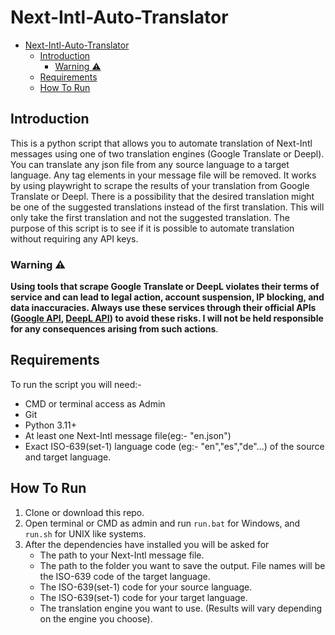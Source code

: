 # Next-Intl-Auto-Translator

- [Next-Intl-Auto-Translator](#next-intl-auto-translator)
  - [Introduction](#introduction)
    - [Warning ⚠](#warning-)
  - [Requirements](#requirements)
  - [How To Run](#how-to-run)

## Introduction

This is a python script that allows you to automate translation of Next-Intl messages using one of two translation engines (Google Translate or Deepl). You can translate any json file from any source language to a target language. Any tag elements in your message file will be removed. It works by using playwright to scrape the results of your translation from Google Translate or Deepl. There is a possibility that the desired translation might be one of the suggested translations instead of the first translation. This will only take the first translation and not the suggested translation. The purpose of this script is to see if it is possible to automate translation without requiring any API keys.

### Warning ⚠
**Using tools that scrape Google Translate or DeepL violates their terms of service and can lead to legal action, account suspension, IP blocking, and data inaccuracies. Always use these services through their official APIs ([Google API](https://cloud.google.com/translate?hl=en), [DeepL API](https://www.deepl.com/en/pro-api)) to avoid these risks. I will not be held responsible for any consequences arising from such actions**.

## Requirements

To run the script you will need:-
- CMD or terminal access as Admin
- Git
- Python 3.11+
- At least one Next-Intl message file(eg:- "en.json")
- Exact ISO-639(set-1) language code (eg:- "en","es","de"...) of the source and target language.

## How To Run

1. Clone or download this repo.
2. Open terminal or CMD as admin and run `run.bat` for Windows, and `run.sh` for UNIX like systems.
3. After the dependencies have installed you will be asked for 
   - The path to your Next-Intl message file.
   - The path to the folder you want to save the output. File names will be the ISO-639 code of the target language.
   - The ISO-639(set-1) code for your source language.
   - The ISO-639(set-1) code for your target language.
   - The translation engine you want to use. (Results will vary depending on the engine you choose). 

